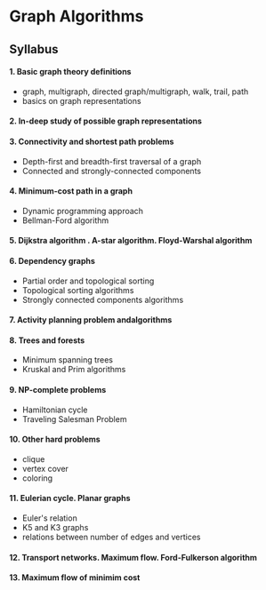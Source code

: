 # Graph Algorithms

## Syllabus
#### 1. Basic graph theory definitions 
- graph, multigraph, directed graph/multigraph, walk, trail, path
- basics on graph representations

#### 2. In-deep study of possible graph representations

#### 3. Connectivity and shortest path problems
- Depth-first and breadth-first traversal of a graph
- Connected and strongly-connected components

#### 4. Minimum-cost path in a graph
- Dynamic programming approach
- Bellman-Ford algorithm

#### 5. Dijkstra algorithm . A-star algorithm. Floyd-Warshal algorithm

#### 6. Dependency graphs
- Partial order and topological sorting
- Topological sorting algorithms
- Strongly connected components algorithms

#### 7. Activity planning problem andalgorithms

#### 8. Trees and forests
- Minimum spanning trees
- Kruskal and Prim algorithms

#### 9. NP-complete problems
- Hamiltonian cycle
- Traveling Salesman Problem

#### 10. Other hard problems
- clique
- vertex cover
- coloring

#### 11. Eulerian cycle. Planar graphs
- Euler's relation
- K5 and K3 graphs
- relations between number of edges and vertices

#### 12. Transport networks. Maximum flow. Ford-Fulkerson algorithm

#### 13. Maximum flow of minimim cost
